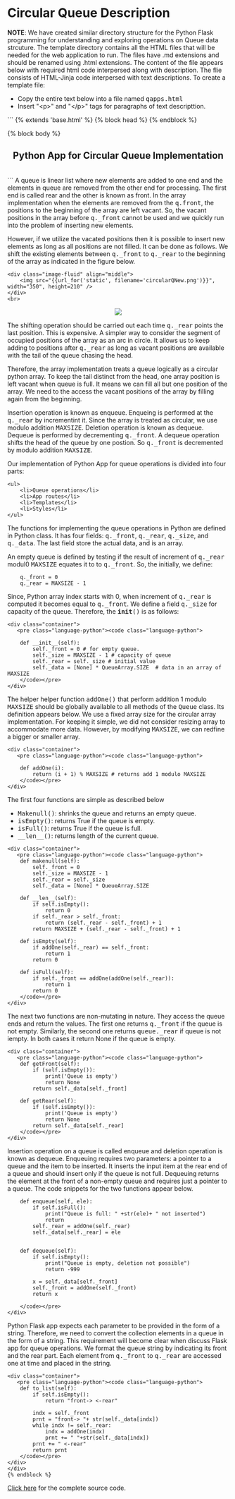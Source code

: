 # Circular Queue Description


<strong>NOTE</strong>: We have created similar directory structure for the Python Flask programming for understanding and exploring operations on 
Queue data strcuture. The template directory contains all the HTML files that will be needed for the web application to run. The files have .md 
extensions and should be renamed using .html extensions. The content of the file appears below with required html code interpersed along with
description. The flie consists of HTML-Jinja code interpersed with text descriptions. To create a template file:
<ul>
        <li>Copy the entire text below into a file named <samp>qapps.html</samp></li>
        <li>Insert "&lt;p&gt;" and "&lt;/p&gt;" tags for paragraphs of text descripttion.</li>
</ul>
```
{% extends 'base.html' %}
{% block head %}
        <title>{{t}}</title>    
{% endblock %} 

{% block body %}

<center>
<h2>Python App for Circular Queue Implementation</h2>
</center>
<br>
<div class="container">
```
A queue is linear list where new elements are added to one end and the elements in queue are removed from the other end for 
    processing. The first end is called rear and the other is known as front. In the array implementation when 
    the elements are removed from the <samp>q.front</samp>, the positions to the beginning of the array are left vacant. So, the vacant 
    positions in the array before <samp>q._front</samp> cannot be used and we quickly run into the problem of inserting new elements.

However, if we utilize the vacated positions then it is possible to insert new elements as long as all positions are not filled. It
    can be done as follows. We shift the existing elements between <samp>q._front</samp> to <samp>q._rear</samp> to the beginning
    of the array as indicated in the figure below.
```
<div class="image-fluid" align="middle">
    <img src="{{url_for('static', filename='circularQNew.png')}}", width="350", height=210" />
</div>
<br>
```
<p style="text-align:center">
    <img src="../../../images/circularQNew.png">
</p>

The shifting operation should be carried out each time <samp>q._rear</samp> points the last position. This is expensive. A simpler way to 
consider the segment of occupied positions of the array as an arc in circle. It allows us to keep adding to positions after <samp>q._rear</samp> as 
long as vacant positions are available with the tail of the queue chasing the head. 

Therefore, the array implementation treats a queue logically as a 
    circular python array. To keep the tail distinct from the head, one 
    array position is left vacant when queue is full. It means we can
    fill all but one position of the array. We need to the access the 
    vacant positions of the array by filling again from the beginning. 

Insertion operation is known as enqueue. Enqueing is performed 
    at the <samp>q._rear</samp> by incrementint it. Since the array is
    treated as circular, we use modulo addition <samp>MAXSIZE</samp>. 
    Deletion operation is known as dequeue. Dequeue is performed by
    decrementing <samp>q._front</samp>. A dequeue operation shifts the
    head of the queue by one postion. So <samp>q._front</samp> is 
    decremented by modulo addition <samp>MAXSIZE</samp>.

Our implementation of Python App for queue operations is divided into four parts:</p>
    
    <ul>
        <li>Queue operations</li>
        <li>App routes</li>
        <li>Templates</li>
        <li>Styles</li>
    </ul>

The functions for implementing the queue operations in Python are defined in Python class. It has four fields: 
<samp>q._front</samp>, <samp>q._rear</samp>, <samp>q._size</samp>, and <samp>q._data</samp>. The last field store the actual data, and
is an array. 

An empty queue is defined by testing if the result of increment of <samp>q._rear</samp> modul0 <samp>MAXSIZE</samp> equates it to 
to <samp>q._front</samp>. So, the initially, we define:

```
    q._front = 0
    q._rear = MAXSIZE - 1
```

Since, Python array index starts with 0, when increment of <samp>q._rear</samp> is computed it becomes equal to <samp>q._front</samp>.
We define a field <samp>q._size</samp> for capacity of the queue. Therefore, the <samp>__init__()</samp> is as follows:

```
<div class="container">
   <pre class="language-python"><code class="language-python">

    def __init__(self):
        self._front = 0 # for empty queue.
        self._size = MAXSIZE - 1 # capacity of queue
        self._rear = self._size # initial value 
        self._data = [None] * QueueArray.SIZE  # data in an array of MAXSIZE
    </code></pre>
</div>

```

The helper helper function <samp>addOne()</samp> that perform 
    addition 1 modulo <samp>MAXSIZE</samp> should be globally available 
    to all methods of the <samp>Queue</samp> class. Its definition appears
    below. We use a fixed array size for the circular array 
    implementation. For keeping it simple, we did not consider resizing
    array to accommodate more data. However, by modifying 
    <samp>MAXSIZE</samp>, we can redfine a bigger or smaller array.

```
<div class="container">
   <pre class="language-python"><code class="language-python">

    def addOne(i):
        return (i + 1) % MAXSIZE # returns add 1 modulo MAXSIZE
    </code></pre>
</div>        
```

The first four functions are simple as described below
<ul> 
         <li><samp>Makenull()</samp>: shrinks the queue and returns an empty queue.</li>
         <li><samp>isEmpty()</samp>: returns True if the queue is empty.</li>
         <li><samp>isFull()</samp>: returns True if the queue is full.</li>
         <li><samp>__len__()</samp>: returns length of the current queue.</li>
</ul>
                                                                                                                                                                 
```
<div class="container">
   <pre class="language-python"><code class="language-python">
    def makenull(self):
        self._front = 0
        self._size = MAXSIZE - 1 
        self._rear = self._size 
        self._data = [None] * QueueArray.SIZE 

    def __len__(self):
        if self.isEmpty():
            return 0
        if self._rear > self._front:
            return (self._rear - self._front) + 1 
        return MAXSIZE + (self._rear - self._front) + 1

    def isEmpty(self):
        if addOne(self._rear) == self._front:
            return 1
        return 0

    def isFull(self):
        if self._front == addOne(addOne(self._rear)):
            return 1
        return 0
    </code></pre>
</div>            
 ```
The next two functions are non-mutating in nature. They access the queue ends and return the values. The first one returns 
<samp>q._front</samp> if the queue is not empty. Similarly, the second one returns <samp>queue._rear</samp> if queue is not iempty.
In both cases it return None if the queue is empty. 
                                                                                       
``` 
<div class="container">
   <pre class="language-python"><code class="language-python">
    def getFront(self):
        if (self.isEmpty()):
            print('Queue is empty') 
            return None
        return self._data[self._front] 

    def getRear(self):
        if (self.isEmpty()):
            print('Queue is empty') 
            return None 
        return self._data[self._rear] 
    </code></pre>
</div>            
```

Insertion operation on a queue is called enqueue and deletion operation is known as dequeue. Enqueuing requires two parameters: a pointer to a queue 
and the item to be inserted. It inserts the input item at the rear end of a queue and should insert only if the queue is not full. Dequeuing 
returns the element at the front of a non-empty queue and requires just a pointer to a queue. The code snippets for the two functions appear below.
```
    def enqueue(self, ele):
        if self.isFull():
            print("Queue is full: " +str(ele)+ " not inserted") 
            return
        self._rear = addOne(self._rear)
        self._data[self._rear] = ele
        

    def dequeue(self):
        if self.isEmpty():
            print("Queue is empty, deletion not possible")
            return -999 

        x = self._data[self._front] 
        self._front = addOne(self._front)
        return x
        
    </code></pre>
</div>    
```
Python Flask app expects each parameter to be provided in the form of a string. Therefore, we need to convert the collection elements in
a queue in the form of a string. This requirement will become clear when discuss Flask app for queue operations. We format the queue string by
indicating its front and the rear part. Each element from <samp>q._front</samp> to <samp>q._rear</samp> are accessed one at time
and placed in the string.
                                                         
```
<div class="container">
   <pre class="language-python"><code class="language-python">
    def to_list(self):
        if self.isEmpty():
            return "front-> <-rear"
        
        indx = self._front
        prnt = "front-> "+ str(self._data[indx])
        while indx != self._rear: 
            indx = addOne(indx)
            prnt += " "+str(self._data[indx])
        prnt += " <-rear"
        return prnt
    </code></pre>
</div>  
</div>
{% endblock %} 
```


[Click here](../CODES/queue_class.html) for the complete source code.


